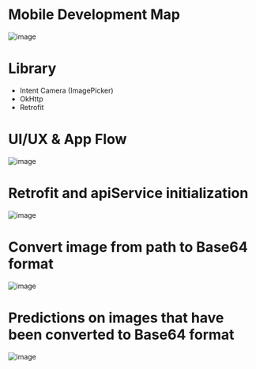 # Mobile Development Map
![image](https://github.com/NEAR07/Medic-Vision-Scan/assets/70014607/9c1257ae-b7af-484e-8951-3fc8cc358987)


# Library
- Intent Camera (ImagePicker)
- OkHttp
- Retrofit

# UI/UX & App Flow
![image](https://github.com/NEAR07/Medic-Vision-Scan/assets/70014607/c0ccfcce-86ca-484f-8c0e-aaae1dd67932)

# Retrofit and apiService initialization
![image](https://github.com/NEAR07/Medic-Vision-Scan/assets/70014607/562bf784-5790-4f26-b46c-02951e15a23a)

# Convert image from path to Base64 format
![image](https://github.com/NEAR07/Medic-Vision-Scan/assets/70014607/bdfe1850-f470-42da-94d4-0b705ed721ad)

# Predictions on images that have been converted to Base64 format
![image](https://github.com/NEAR07/Medic-Vision-Scan/assets/70014607/9428b2e3-9a28-4cbc-8c11-e6006b1ab29d)
